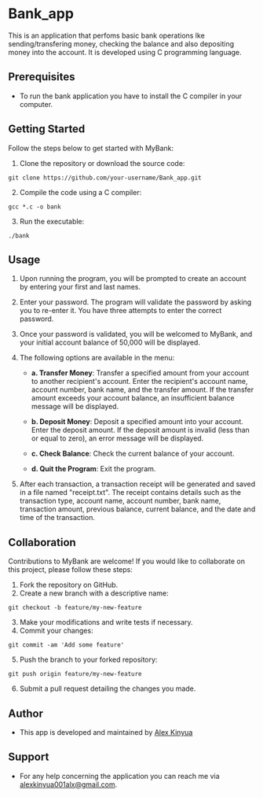 # Bank_app
This is an application that perfoms basic bank operations lke sending/transfering money, checking the balance and also depositing money into the account.
It is developed using C programming language.

## Prerequisites
- To run the bank application you have to install the C compiler in your computer.

## Getting Started

Follow the steps below to get started with MyBank:

1. Clone the repository or download the source code:

```
git clone https://github.com/your-username/Bank_app.git
```

2. Compile the code using a C compiler:

```
gcc *.c -o bank
```

3. Run the executable:

```
./bank
```

## Usage

1. Upon running the program, you will be prompted to create an account by entering your first and last names.

2. Enter your password. The program will validate the password by asking you to re-enter it. You have three attempts to enter the correct password.

3. Once your password is validated, you will be welcomed to MyBank, and your initial account balance of 50,000 will be displayed.

4. The following options are available in the menu:

   - **a. Transfer Money**: Transfer a specified amount from your account to another recipient's account. Enter the recipient's account name, account number, bank name, and the transfer amount. If the transfer amount exceeds your account balance, an insufficient balance message will be displayed.

   - **b. Deposit Money**: Deposit a specified amount into your account. Enter the deposit amount. If the deposit amount is invalid (less than or equal to zero), an error message will be displayed.

   - **c. Check Balance**: Check the current balance of your account.

   - **d. Quit the Program**: Exit the program.

5. After each transaction, a transaction receipt will be generated and saved in a file named "receipt.txt". The receipt contains details such as the transaction type, account name, account number, bank name, transaction amount, previous balance, current balance, and the date and time of the transaction.

## Collaboration

Contributions to MyBank are welcome! If you would like to collaborate on this project, please follow these steps:

1. Fork the repository on GitHub.
2. Create a new branch with a descriptive name:
```
git checkout -b feature/my-new-feature
```
3. Make your modifications and write tests if necessary.
4. Commit your changes:
```
git commit -am 'Add some feature'
```
5. Push the branch to your forked repository:
```
git push origin feature/my-new-feature
```
6. Submit a pull request detailing the changes you made.


## Author
- This app is developed and maintained by [Alex Kinyua](https://github.com/Aleki001)

## Support
- For any help concerning the application you can reach me via alexkinyua001alx@gmail.com.